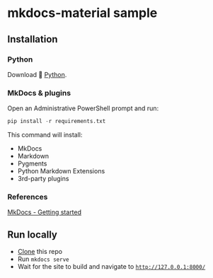 # mkdocs-material sample

## Installation

### Python

Download 🐍 [Python](https://www.python.org/downloads/).

### MkDocs & plugins

Open an Administrative PowerShell prompt and run:

```python
pip install -r requirements.txt
```

This command will install:

- MkDocs
- Markdown
- Pygments
- Python Markdown Extensions
- 3rd-party plugins

### References

[MkDocs - Getting started](https://squidfunk.github.io/mkdocs-material/getting-started/)

## Run locally

- [Clone](https://docs.microsoft.com/en-us/azure/devops/repos/git/clone) this repo
- Run `mkdocs serve`
- Wait for the site to build and navigate to [`http://127.0.0.1:8000/`](http://127.0.0.1:8000/)
